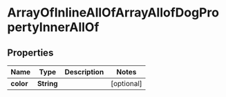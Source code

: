 

# ArrayOfInlineAllOfArrayAllofDogPropertyInnerAllOf


## Properties

| Name | Type | Description | Notes |
|------------ | ------------- | ------------- | -------------|
|**color** | **String** |  |  [optional] |



